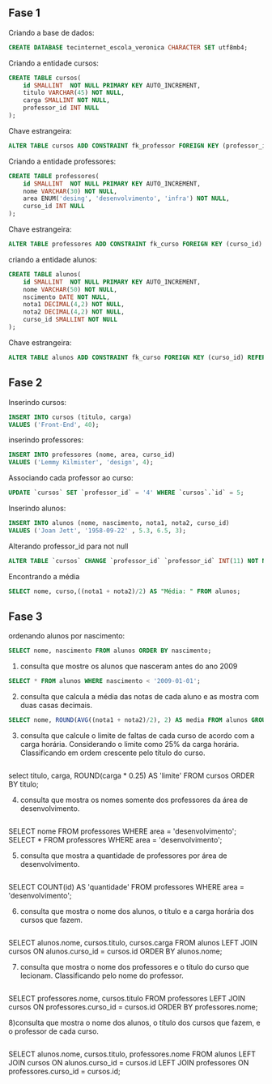 ```sql

```

## Fase 1



Criando a base de dados:
``` sql
CREATE DATABASE tecinternet_escola_veronica CHARACTER SET utf8mb4;
```

Criando a entidade cursos:
``` sql
CREATE TABLE cursos(
    id SMALLINT  NOT NULL PRIMARY KEY AUTO_INCREMENT,
    titulo VARCHAR(45) NOT NULL,
    carga SMALLINT NOT NULL,
    professor_id INT NULL
);
```

Chave estrangeira:
``` sql
ALTER TABLE cursos ADD CONSTRAINT fk_professor FOREIGN KEY (professor_id) REFERENCES professores(id);

```

Criando a entidade professores:
``` sql
CREATE TABLE professores(
    id SMALLINT  NOT NULL PRIMARY KEY AUTO_INCREMENT,
    nome VARCHAR(30) NOT NULL,
    area ENUM('desing', 'desenvolvimento', 'infra') NOT NULL,
    curso_id INT NULL
);
```

Chave estrangeira:
``` sql
ALTER TABLE professores ADD CONSTRAINT fk_curso FOREIGN KEY (curso_id) REFERENCES cursos(id);

```

criando a entidade alunos:
``` sql
CREATE TABLE alunos(
    id SMALLINT  NOT NULL PRIMARY KEY AUTO_INCREMENT,
    nome VARCHAR(50) NOT NULL,
    nscimento DATE NOT NULL,
    nota1 DECIMAL(4,2) NOT NULL,
    nota2 DECIMAL(4,2) NOT NULL,
    curso_id SMALLINT NOT NULL
);
```

Chave estrangeira:
``` sql
ALTER TABLE alunos ADD CONSTRAINT fk_curso FOREIGN KEY (curso_id) REFERENCES cursos(id);

```


## Fase 2

Inserindo cursos:
```sql
INSERT INTO cursos (titulo, carga) 
VALUES ('Front-End', 40);
```

inserindo professores:
```sql
INSERT INTO professores (nome, area, curso_id) 
VALUES ('Lemmy Kilmister', 'design', 4);
```

Associando cada professor ao curso:
```sql
UPDATE `cursos` SET `professor_id` = '4' WHERE `cursos`.`id` = 5;
```

Inserindo alunos:
```sql
INSERT INTO alunos (nome, nascimento, nota1, nota2, curso_id) 
VALUES ('Joan Jett', '1958-09-22' , 5.3, 6.5, 3);
```

Alterando professor_id para not null
```sql
ALTER TABLE `cursos` CHANGE `professor_id` `professor_id` INT(11) NOT NULL;

```



Encontrando a média
```sql
SELECT nome, curso,((nota1 + nota2)/2) AS "Média: " FROM alunos;
```

## Fase 3

ordenando alunos por nascimento:
```sql
SELECT nome, nascimento FROM alunos ORDER BY nascimento;
```


1) consulta que mostre os alunos que nasceram antes do ano 2009
```sql
SELECT * FROM alunos WHERE nascimento < '2009-01-01';
```


2) consulta que calcula a média das notas de cada aluno e as mostra com duas casas decimais.
```sql
SELECT nome, ROUND(AVG((nota1 + nota2)/2), 2) AS media FROM alunos GROUP BY id;
```


3) consulta que calcule o limite de faltas de cada curso de acordo com a carga horária. Considerando o limite como 25% da carga horária. Classificando em ordem crescente pelo título do curso.
```sql

```
select titulo, carga, ROUND(carga * 0.25) AS 'limite' FROM cursos ORDER BY titulo;

4) consulta que mostra os nomes somente dos professores da área de desenvolvimento.
```sql

```
SELECT nome FROM professores WHERE area = 'desenvolvimento';
SELECT * FROM professores WHERE area = 'desenvolvimento';

5) consulta que mostra a quantidade de professores por área de desenvolvimento.
```sql

```
SELECT COUNT(id) AS 'quantidade' FROM professores WHERE area = 'desenvolvimento';

6) consulta que mostra o nome dos alunos, o título e a carga horária dos cursos que fazem.
```sql

```
SELECT alunos.nome, cursos.titulo, cursos.carga FROM alunos LEFT JOIN cursos ON alunos.curso_id = cursos.id ORDER BY alunos.nome;

7) consulta que mostra o nome dos professores e o título do curso que lecionam. Classificando pelo nome do professor.
```sql

```
SELECT professores.nome, cursos.titulo FROM professores LEFT JOIN cursos ON professores.curso_id = cursos.id ORDER BY professores.nome;

8)consulta que mostra o nome dos alunos, o título dos cursos que fazem, e o professor de cada curso.
```sql

```
SELECT alunos.nome, cursos.titulo, professores.nome FROM alunos LEFT JOIN cursos ON alunos.curso_id = cursos.id LEFT JOIN professores ON professores.curso_id = cursos.id;

